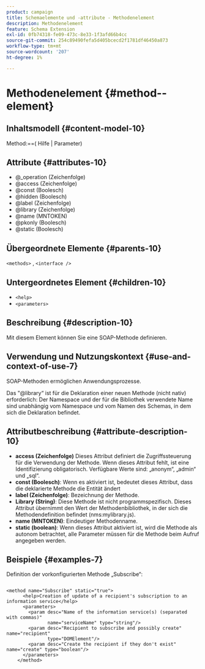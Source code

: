 ```yaml
---
product: campaign
title: Schemaelemente und -attribute - Methodenelement
description: Methodenelement
feature: Schema Extension
exl-id: 0fb74318-fe09-473c-8e33-1f3afd66b4cc
source-git-commit: 254c89490fefa5d405bcecd2f1781df46450a873
workflow-type: tm+mt
source-wordcount: '207'
ht-degree: 1%

---
```


# Methodenelement {#method--element}


## Inhaltsmodell {#content-model-10}

Method:==( Hilfe | Parameter)

## Attribute {#attributes-10}

* @_operation (Zeichenfolge)
* @access (Zeichenfolge)
* @const (Boolesch)
* @hidden (Boolesch)
* @label (Zeichenfolge)
* @library (Zeichenfolge)
* @name (MNTOKEN)
* @pkonly (Boolesch)
* @static (Boolesch)

## Übergeordnete Elemente {#parents-10}

`<methods>` , `<interface />`

## Untergeordnetes Element {#children-10}

* `<help>`
* `<parameters>`

## Beschreibung {#description-10}

Mit diesem Element können Sie eine SOAP-Methode definieren.

## Verwendung und Nutzungskontext {#use-and-context-of-use-7}

SOAP-Methoden ermöglichen Anwendungsprozesse.

Das &quot;@library“ ist für die Deklaration einer neuen Methode (nicht nativ) erforderlich: Der Namespace und der für die Bibliothek verwendete Name sind unabhängig vom Namespace und vom Namen des Schemas, in dem sich die Deklaration befindet.

## Attributbeschreibung {#attribute-description-10}

* **access (Zeichenfolge)** Dieses Attribut definiert die Zugriffssteuerung für die Verwendung der Methode. Wenn dieses Attribut fehlt, ist eine Identifizierung obligatorisch. Verfügbare Werte sind: „anonym“, „admin“ und „sql“.
* **const (Boolesch)**: Wenn es aktiviert ist, bedeutet dieses Attribut, dass die deklarierte Methode die Entität ändert
* **label (Zeichenfolge)**: Bezeichnung der Methode.
* **Library (String)**: Diese Methode ist nicht programmspezifisch. Dieses Attribut übernimmt den Wert der Methodenbibliothek, in der sich die Methodendefinition befindet (nms:mylibrary.js).
* **name (MNTOKEN)**: Eindeutiger Methodenname.
* **static (boolean)**: Wenn dieses Attribut aktiviert ist, wird die Methode als autonom betrachtet, alle Parameter müssen für die Methode beim Aufruf angegeben werden.

## Beispiele {#examples-7}

Definition der vorkonfigurierten Methode „Subscribe“:

```
 
<method name="Subscribe" static="true">
      <help>Creation of update of a recipient's subscription to an information service</help>
      <parameters>
        <param desc="Name of the information service(s) (separated with commas)"
               name="serviceName" type="string"/>
        <param desc="Recipient to subscribe and possibly create" name="recipient"
               type="DOMElement"/>
        <param desc="Create the recipient if they don't exist" name="create" type="boolean"/>
      </parameters>     
    </method>
```
